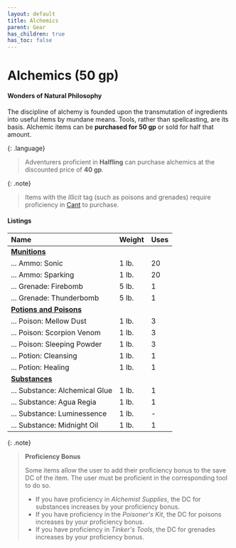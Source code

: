 ```yaml
---
layout: default
title: Alchemics
parent: Gear
has_children: true
has_toc: false
---
```


# Alchemics (50 gp)

#### Wonders of Natural Philosophy

The discipline of alchemy is founded upon the transmutation of ingredients into useful items by mundane means. Tools, rather than spellcasting, are its basis. Alchemic items can be **purchased for 50 gp** or sold for half that amount.

{: .language}
> Adventurers proficient in **Halfling** can purchase alchemics at the discounted price of **40 gp**.

{: .note}
> Items with the _Illicit_ tag (such as poisons and grenades) require proficiency in [Cant](../../more/languages/index) to purchase.


<!-- #### Crafting

Adventurers proficient with the right type of artisan tools can [craft alchemics](../../adventuring/downtime/alchemy) during [downtime](../../adventuring/downtime/index). The basis consists of combining mundane ingredients with energy from magical materials. For example, a _Potion of Healing_ might combine a selection of herbal leaves with distilled holy water. -->



#### Listings

| Name                                           | Weight | Uses |
| :--------------------------------------------- | :----- | :--- |
| **[Munitions](munitions)**                     |        |      |
| ... Ammo: Sonic                                | 1 lb.  | 20   |
| ... Ammo: Sparking                             | 1 lb.  | 20   |
| ... Grenade: Firebomb                          | 5 lb.  | 1    |
| ... Grenade: Thunderbomb                       | 5 lb.  | 1    |
| **[Potions and Poisons](potions_and_poisons)** |        |      |
| ... Poison: Mellow Dust                        | 1 lb.  | 3    |
| ... Poison: Scorpion Venom                     | 1 lb.  | 3    |
| ... Poison: Sleeping Powder                    | 1 lb.  | 3    |
| ... Potion: Cleansing                          | 1 lb.  | 1    |
| ... Potion: Healing                            | 1 lb.  | 1    |
| **[Substances](substances)**                   |        |      |
| ... Substance: Alchemical Glue                 | 1 lb.  | 1    |
| ... Substance: Agua Regia                      | 1 lb.  | 1    |
| ... Substance: Luminessence                    | 1 lb.  | -    |
| ... Substance: Midnight Oil                    | 1 lb.  | 1    |


{: .note}
> **Proficiency Bonus**
> 
> Some items allow the user to add their proficiency bonus to the save DC of the item. The user must be proficient in the corresponding tool to do so. 
> 
> * If you have proficiency in _Alchemist Supplies_, the DC for substances increases by your proficiency bonus.
> * If you have proficiency in the _Poisoner's Kit_, the DC for poisons increases by your proficiency bonus. 
> * If you have proficiency in _Tinker's Tools_, the DC for grenades increases by your proficiency bonus.
